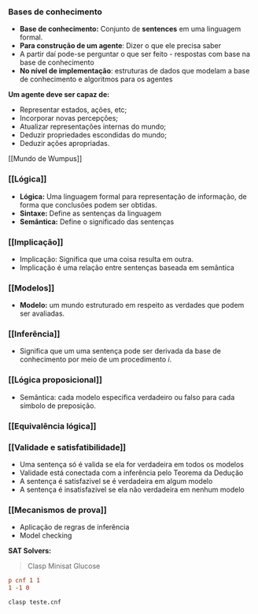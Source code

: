 ### Bases de conhecimento
- **Base de conhecimento:** Conjunto de **sentences** em uma linguagem formal.
- **Para construção de um agente**: Dizer o que ele precisa saber
- A partir daí pode-se perguntar o que ser feito - respostas com base na base de conhecimento
- **No nível de implementação**: estruturas de dados que modelam a base de conhecimento e algoritmos para os agentes

**Um agente deve ser capaz de:**
- Representar estados, ações, etc;
- Incorporar novas percepções;
- Atualizar representações internas do mundo;
- Deduzir propriedades escondidas do mundo;
- Deduzir ações apropriadas.

[[Mundo de Wumpus]]

### [[Lógica]]
- **Lógica:** Uma linguagem formal para representação de informação, de forma que conclusões podem ser obtidas.
- **Sintaxe:** Define as sentenças da linguagem
- **Semântica:** Define o significado das sentenças

### [[Implicação]]
- Implicação: Significa que uma coisa resulta em outra.
- Implicação é uma relação entre sentenças baseada em semântica

### [[Modelos]]
- **Modelo:** um mundo estruturado em respeito as verdades que podem ser avaliadas.

### [[Inferência]]
- Significa que um uma sentença pode ser derivada da base de conhecimento por meio de um procedimento $i$.

### [[Lógica proposicional]]
- Semântica: cada modelo especifica verdadeiro ou falso para cada símbolo de preposição.

### [[Equivalência lógica]]

### [[Validade e satisfatibilidade]]
- Uma sentença só é valida se ela for verdadeira em todos os modelos
- Validade está conectada com a inferência pelo Teorema da Dedução
- A sentença é satisfazivel se é verdadeira em algum modelo
- A sentença é insatisfazivel se ela não verdadeira em nenhum modelo

### [[Mecanismos de prova]]
- Aplicação de regras de inferência
- Model checking

**SAT Solvers:**

> Clasp
> Minisat
> Glucose

```cnf
p cnf 1 1
1 -1 0
```

```bash
clasp teste.cnf
```

